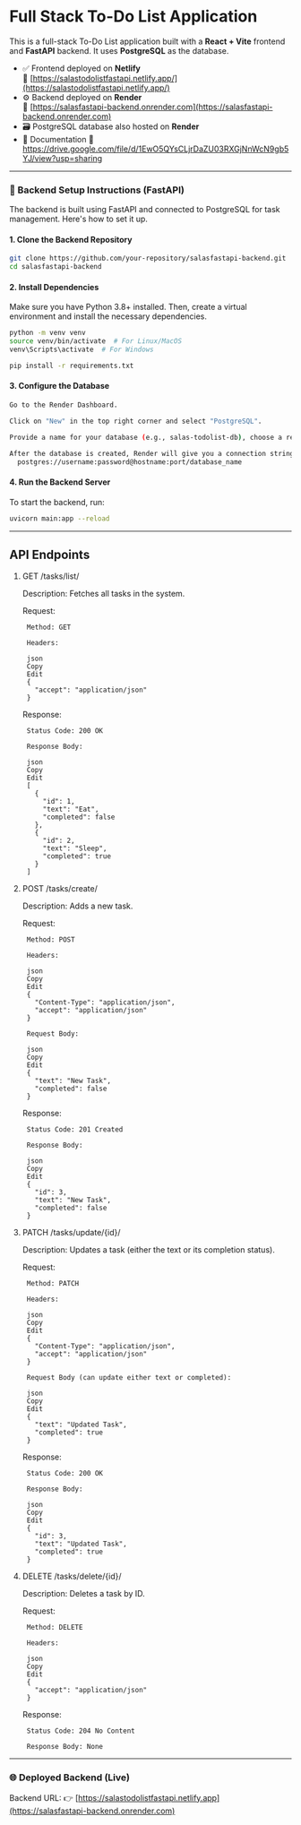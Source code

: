 # Full Stack To-Do List Application

This is a full-stack To-Do List application built with a **React + Vite** frontend and **FastAPI** backend. It uses **PostgreSQL** as the database.

- ✅ Frontend deployed on **Netlify**  
  🔗 [https://salastodolistfastapi.netlify.app/](https://salastodolistfastapi.netlify.app/)
- ⚙️ Backend deployed on **Render**  
  🔗 [https://salasfastapi-backend.onrender.com](https://salasfastapi-backend.onrender.com)
- 🗃️ PostgreSQL database also hosted on **Render**
- 📄 Documentation
  🔗 https://drive.google.com/file/d/1EwO5QYsCLjrDaZU03RXGjNnWcN9gb5YJ/view?usp=sharing
  
---

### 🚀 Backend Setup Instructions (FastAPI)
The backend is built using FastAPI and connected to PostgreSQL for task management. Here's how to set it up.

#### 1. Clone the Backend Repository
```bash
git clone https://github.com/your-repository/salasfastapi-backend.git
cd salasfastapi-backend
```
#### 2. Install Dependencies
Make sure you have Python 3.8+ installed. Then, create a virtual environment and install the necessary dependencies.
```bash
python -m venv venv
source venv/bin/activate  # For Linux/MacOS
venv\Scripts\activate  # For Windows

pip install -r requirements.txt
```

#### 3. Configure the Database
```bash
Go to the Render Dashboard.

Click on "New" in the top right corner and select "PostgreSQL".

Provide a name for your database (e.g., salas-todolist-db), choose a region, and create the database.

After the database is created, Render will give you a connection string that looks something like this:
  postgres://username:password@hostname:port/database_name
```
#### 4. Run the Backend Server
To start the backend, run:
```bash
uvicorn main:app --reload
```
---

## API Endpoints
1. GET /tasks/list/

    Description: Fetches all tasks in the system.

    Request:

        Method: GET

        Headers:

        json
        Copy
        Edit
        {
          "accept": "application/json"
        }

    Response:

        Status Code: 200 OK

        Response Body:

        json
        Copy
        Edit
        [
          {
            "id": 1,
            "text": "Eat",
            "completed": false
          },
          {
            "id": 2,
            "text": "Sleep",
            "completed": true
          }
        ]

2. POST /tasks/create/

    Description: Adds a new task.

    Request:

        Method: POST

        Headers:

        json
        Copy
        Edit
        {
          "Content-Type": "application/json",
          "accept": "application/json"
        }

        Request Body:

        json
        Copy
        Edit
        {
          "text": "New Task",
          "completed": false
        }

    Response:

        Status Code: 201 Created

        Response Body:

        json
        Copy
        Edit
        {
          "id": 3,
          "text": "New Task",
          "completed": false
        }

3. PATCH /tasks/update/{id}/

    Description: Updates a task (either the text or its completion status).

    Request:

        Method: PATCH

        Headers:

        json
        Copy
        Edit
        {
          "Content-Type": "application/json",
          "accept": "application/json"
        }

        Request Body (can update either text or completed):

        json
        Copy
        Edit
        {
          "text": "Updated Task",
          "completed": true
        }

    Response:

        Status Code: 200 OK

        Response Body:

        json
        Copy
        Edit
        {
          "id": 3,
          "text": "Updated Task",
          "completed": true
        }

4. DELETE /tasks/delete/{id}/

    Description: Deletes a task by ID.

    Request:

        Method: DELETE

        Headers:

        json
        Copy
        Edit
        {
          "accept": "application/json"
        }

    Response:

        Status Code: 204 No Content

        Response Body: None
---

### 🌐 Deployed Backend (Live)
Backend URL: 👉 [https://salastodolistfastapi.netlify.app](https://salasfastapi-backend.onrender.com)

